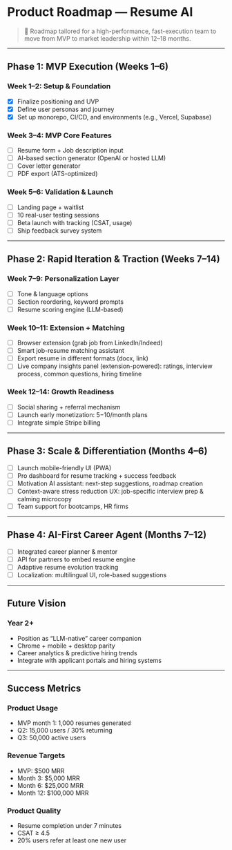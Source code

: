 # Product Roadmap — Resume AI

> 🎯 Roadmap tailored for a high-performance, fast-execution team to move from MVP to market leadership within 12–18 months.

---

## Phase 1: MVP Execution (Weeks 1–6)

### Week 1–2: Setup & Foundation
- [x] Finalize positioning and UVP
- [x] Define user personas and journey
- [x] Set up monorepo, CI/CD, and environments (e.g., Vercel, Supabase)

### Week 3–4: MVP Core Features
- [ ] Resume form + Job description input
- [ ] AI-based section generator (OpenAI or hosted LLM)
- [ ] Cover letter generator
- [ ] PDF export (ATS-optimized)

### Week 5–6: Validation & Launch
- [ ] Landing page + waitlist
- [ ] 10 real-user testing sessions
- [ ] Beta launch with tracking (CSAT, usage)
- [ ] Ship feedback survey system

---

## Phase 2: Rapid Iteration & Traction (Weeks 7–14)

### Week 7–9: Personalization Layer
- [ ] Tone & language options
- [ ] Section reordering, keyword prompts
- [ ] Resume scoring engine (LLM-based)

### Week 10–11: Extension + Matching
- [ ] Browser extension (grab job from LinkedIn/Indeed)
- [ ] Smart job-resume matching assistant
- [ ] Export resume in different formats (docx, link)
- [ ] Live company insights panel (extension-powered): ratings, interview process, common questions, hiring timeline

### Week 12–14: Growth Readiness
- [ ] Social sharing + referral mechanism
- [ ] Launch early monetization: $5-$10/month plans
- [ ] Integrate simple Stripe billing

---

## Phase 3: Scale & Differentiation (Months 4–6)

- [ ] Launch mobile-friendly UI (PWA)
- [ ] Pro dashboard for resume tracking + success feedback
- [ ] Motivation AI assistant: next-step suggestions, roadmap creation
- [ ] Context-aware stress reduction UX: job-specific interview prep & calming microcopy
- [ ] Team support for bootcamps, HR firms

---

## Phase 4: AI-First Career Agent (Months 7–12)

- [ ] Integrated career planner & mentor
- [ ] API for partners to embed resume engine
- [ ] Adaptive resume evolution tracking
- [ ] Localization: multilingual UI, role-based suggestions

---

## Future Vision

### Year 2+
- Position as “LLM-native” career companion
- Chrome + mobile + desktop parity
- Career analytics & predictive hiring trends
- Integrate with applicant portals and hiring systems

---

## Success Metrics

### Product Usage
- MVP month 1: 1,000 resumes generated
- Q2: 15,000 users / 30% returning
- Q3: 50,000 active users

### Revenue Targets
- MVP: $500 MRR
- Month 3: $5,000 MRR
- Month 6: $25,000 MRR
- Month 12: $100,000 MRR

### Product Quality
- Resume completion under 7 minutes
- CSAT ≥ 4.5
- 20% users refer at least one new user
